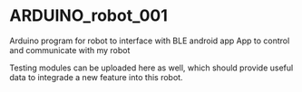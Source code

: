 # ARDUINO_robot_001
Arduino program for robot to interface with BLE android app
App to control and communicate with my robot

Testing modules can be uploaded here as well, which should provide useful data to integrade a new feature into this robot.
